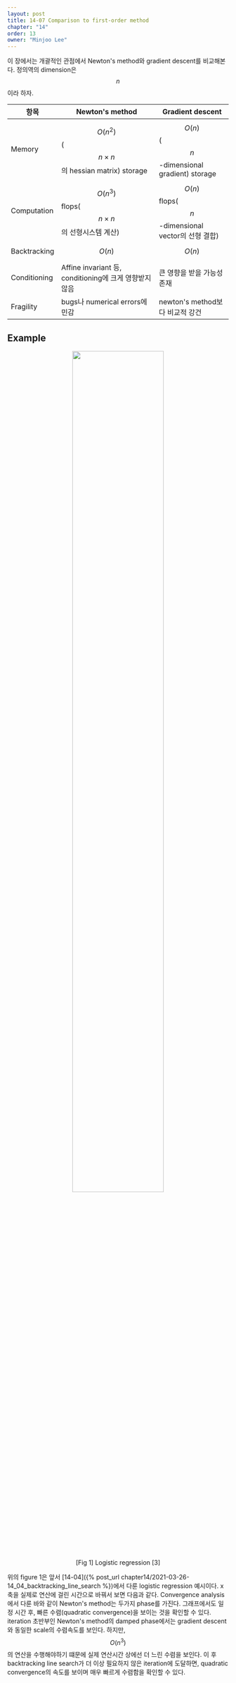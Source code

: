 ```yaml
---
layout: post
title: 14-07 Comparison to first-order method
chapter: "14"
order: 13
owner: "Minjoo Lee"
---
```

<script type="text/x-mathjax-config">
MathJax.Hub.Config({
    displayAlign: "center"
    });
</script>

이 장에서는 개괄적인 관점에서 Newton's method와 gradient descent를 비교해본다. 정의역의 dimension은 $$n$$이라 하자.

| 항목 | Newton's method | Gradient descent |
| -------- | -------- | -------- |
| Memory     | $$O(n^{2})$$($$n \times n$$의 hessian matrix) storage     | $$O(n)$$($$n$$-dimensional gradient) storage |
| Computation     | $$O(n^{3})$$ flops($$n \times n$$의 선형시스템 계산)     | $$O(n)$$ flops($$n$$-dimensional vector의 선형 결합)     |
| Backtracking     | $$O(n)$$ | $$O(n)$$  |
| Conditioning     | Affine invariant 등, conditioning에 크게 영향받지 않음  | 큰 영향을 받을 가능성 존재 |
| Fragility     | bugs나 numerical errors에 민감 | newton's method보다 비교적 강건 |

## Example

<figure class="image" style="align: center;">
<p align="center">
 <img src="https://wikidocs.net/images/page/21755/gd.JPG" alt="" width="70%" height="70%">
 <figcaption style="text-align: center;">[Fig 1] Logistic regression [3]</figcaption>
</p>
</figure>

위의 figure 1은 앞서 [14-04]({% post_url chapter14/2021-03-26-14_04_backtracking_line_search %})에서 다룬 logistic regression 예시이다. x축을 실제로 연산에 걸린 시간으로 바꿔서 보면 다음과 같다. 
Convergence analysis에서 다룬 바와 같이 Newton's method는 두가지 phase를 가진다. 그래프에서도 일정 시간 후, 빠른 수렴(quadratic convergence)을 보이는 것을 확인할 수 있다. iteration 초반부인 Newton's method의 damped phase에서는 gradient descent와 동일한 scale의 수렴속도를 보인다. 하지만, $$O(n^{3})$$의 연산을 수행해야하기 떄문에 실제 연산시간 상에선 더 느린 수렴을 보인다. 이 후 backtracking line search가 더 이상 필요하지 않은 iteration에 도달하면, quadratic convergence의 속도를 보이며 매우 빠르게 수렴함을 확인할 수 있다.